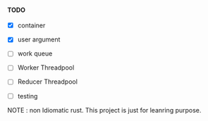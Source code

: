 

#### TODO
- [X] container 
- [X] user argument 
- [  ] work queue 
- [  ] Worker Threadpool 
- [  ] Reducer Threadpool 
- [  ] testing



NOTE : non Idiomatic rust. This project is just for leanring purpose.
